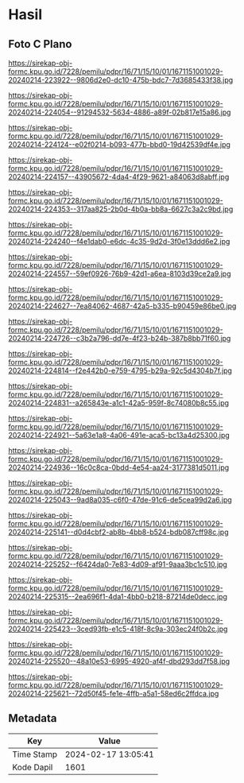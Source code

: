 # Hasil

## Foto C Plano

https://sirekap-obj-formc.kpu.go.id/7228/pemilu/pdpr/16/71/15/10/01/1671151001029-20240214-223922--9806d2e0-dc10-475b-bdc7-7d3685433f38.jpg

https://sirekap-obj-formc.kpu.go.id/7228/pemilu/pdpr/16/71/15/10/01/1671151001029-20240214-224054--91294532-5634-4886-a89f-02b817e15a86.jpg

https://sirekap-obj-formc.kpu.go.id/7228/pemilu/pdpr/16/71/15/10/01/1671151001029-20240214-224124--e02f0214-b093-477b-bbd0-19d42539df4e.jpg

https://sirekap-obj-formc.kpu.go.id/7228/pemilu/pdpr/16/71/15/10/01/1671151001029-20240214-224157--43905672-4da4-4f29-9621-a84063d8abff.jpg

https://sirekap-obj-formc.kpu.go.id/7228/pemilu/pdpr/16/71/15/10/01/1671151001029-20240214-224353--317aa825-2b0d-4b0a-bb8a-6627c3a2c9bd.jpg

https://sirekap-obj-formc.kpu.go.id/7228/pemilu/pdpr/16/71/15/10/01/1671151001029-20240214-224240--f4e1dab0-e6dc-4c35-9d2d-3f0e13ddd6e2.jpg

https://sirekap-obj-formc.kpu.go.id/7228/pemilu/pdpr/16/71/15/10/01/1671151001029-20240214-224557--59ef0926-76b9-42d1-a6ea-8103d39ce2a9.jpg

https://sirekap-obj-formc.kpu.go.id/7228/pemilu/pdpr/16/71/15/10/01/1671151001029-20240214-224627--7ea84062-4687-42a5-b335-b90459e86be0.jpg

https://sirekap-obj-formc.kpu.go.id/7228/pemilu/pdpr/16/71/15/10/01/1671151001029-20240214-224726--c3b2a796-dd7e-4f23-b24b-387b8bb71f60.jpg

https://sirekap-obj-formc.kpu.go.id/7228/pemilu/pdpr/16/71/15/10/01/1671151001029-20240214-224814--f2e442b0-e759-4795-b29a-92c5d4304b7f.jpg

https://sirekap-obj-formc.kpu.go.id/7228/pemilu/pdpr/16/71/15/10/01/1671151001029-20240214-224831--a265843e-a1c1-42a5-959f-8c74080b8c55.jpg

https://sirekap-obj-formc.kpu.go.id/7228/pemilu/pdpr/16/71/15/10/01/1671151001029-20240214-224921--5a63e1a8-4a06-491e-aca5-bc13a4d25300.jpg

https://sirekap-obj-formc.kpu.go.id/7228/pemilu/pdpr/16/71/15/10/01/1671151001029-20240214-224936--16c0c8ca-0bdd-4e54-aa24-3177381d5011.jpg

https://sirekap-obj-formc.kpu.go.id/7228/pemilu/pdpr/16/71/15/10/01/1671151001029-20240214-225043--9ad8a035-c6f0-47de-91c6-de5cea99d2a6.jpg

https://sirekap-obj-formc.kpu.go.id/7228/pemilu/pdpr/16/71/15/10/01/1671151001029-20240214-225141--d0d4cbf2-ab8b-4bb8-b524-bdb087cff98c.jpg

https://sirekap-obj-formc.kpu.go.id/7228/pemilu/pdpr/16/71/15/10/01/1671151001029-20240214-225252--f6424da0-7e83-4d09-af91-9aaa3bc1c510.jpg

https://sirekap-obj-formc.kpu.go.id/7228/pemilu/pdpr/16/71/15/10/01/1671151001029-20240214-225315--2ea696f1-4da1-4bb0-b218-87214de0decc.jpg

https://sirekap-obj-formc.kpu.go.id/7228/pemilu/pdpr/16/71/15/10/01/1671151001029-20240214-225423--3ced93fb-e1c5-418f-8c9a-303ec24f0b2c.jpg

https://sirekap-obj-formc.kpu.go.id/7228/pemilu/pdpr/16/71/15/10/01/1671151001029-20240214-225520--48a10e53-6995-4920-af4f-dbd293dd7f58.jpg

https://sirekap-obj-formc.kpu.go.id/7228/pemilu/pdpr/16/71/15/10/01/1671151001029-20240214-225621--72d50f45-fe1e-4ffb-a5a1-58ed6c2ffdca.jpg


## Metadata

| Key        | Value               |
| ---------- | ------------------- |
| Time Stamp | 2024-02-17 13:05:41 |
| Kode Dapil | 1601                |



